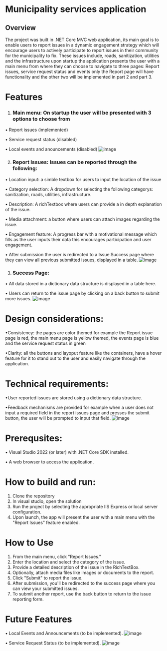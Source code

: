 # Municipality services application 

## Overview
The project was built in .NET Core MVC web application, its main goal is to enable users to report issues in a dynamic engagement strategy which will encourage users to actively participate to report issues in their community for the municipality to fix. These issues include, roads, sanitization, utilities and the infrastructure upon startup the application presents the user with a main menu from where they can choose to navigate to three pages: Report issues, service request status and events only the Report page will have functionality and the other two will be implemented in part 2 and part 3.
# Features
1.	### Main menu: On startup the user will be presented with 3 options to choose from 
•	Report issues (implemented)

•	Service request status (disabled)

•	Local events and anouncements (disabled)
 ![image](https://github.com/user-attachments/assets/f102856f-5ea6-43dd-83d7-0daa0ba9bc56)

2.	### Report Issues: Issues can be reported through the following:
•	Location input: a simble textbox for users to input the location of the issue

•	Category selection: A dropdown for selecting the following categorys: sanitization, roads, utilities, infrastructure.

•	Description: A richTextbox where users can provide a in depth explanation of the issue.

•	Media attachment: a button where users can attach images regarding the issue.

•	Engagement feature: A progress bar with a motivational message which fills as the user inputs their data this encourages participation and user engagement. 

•	After submission the user is redirected to a Issue Success page where they can view all previous submitted issues, displayed in a table.
 ![image](https://github.com/user-attachments/assets/78fb6f9a-c598-42d2-9dc0-b66190b10cb9)

3. ### Success Page:
•	All data stored in a dictionary data structure is displayed in a table here.

•	Users can return to the issue page by clicking on a back button to submit more issues.
 ![image](https://github.com/user-attachments/assets/23ac9afb-5a75-4c1b-8095-5e29ea8ff5d3)

# Design considerations:
•Consistency: the pages are color themed for example the Report issue page is red, the main menu page is yellow themed, the events page is blue and the service request status in green 

•Clarity: all the buttons and layoput feature like the containers, have a hover feature for it to stand out to the user and easily navigate through the application.

# Technical requirements:
•User reported issues are stored using a dictionary data structure.

•Feedback mechanisms are provided for example when a user does not input a required field in the report issues page and presses the submit button, the user will be prompted to input that field.
 ![image](https://github.com/user-attachments/assets/ea3ed0d4-0cf6-404c-85d5-2215df5285c4)

# Prerequsites:
•	Visual Studio 2022 (or later) with .NET Core SDK installed.

•	A web browser to access the application.

# How to build and run:
1.	Clone the repository
2.	In visual studio, open the solution
3.	 Run the project by selecting the appropriate IIS Express or local server configuration.
4.	 Upon launch, the app will present the user with a main menu with the "Report Issues" feature enabled.

# How to Use
1.	From the main menu, click "Report Issues."
2.	Enter the location and select the category of the issue.
3.	Provide a detailed description of the issue in the RichTextBox.
4.	Optionally, attach media files like images or documents to the report.
5.	Click "Submit" to report the issue.
6.	After submission, you'll be redirected to the success page where you can view your submitted issues.
7.	To submit another report, use the back button to return to the issue reporting form.

# Future Features
•	Local Events and Announcements (to be implemented).
 ![image](https://github.com/user-attachments/assets/fdf8e878-f0d0-4c20-8dc6-1fb7abd76cde)

•	Service Request Status (to be implemented).
![image](https://github.com/user-attachments/assets/d5a338b1-f73c-4887-9d9a-34f71d5c4589)
